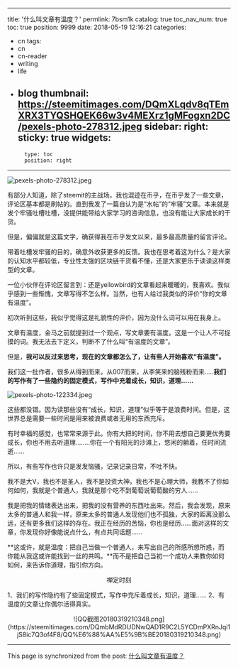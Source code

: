
---
title: '什么叫文章有温度？'
permlink: 7bsm1k
catalog: true
toc_nav_num: true
toc: true
position: 9999
date: 2018-05-19 12:16:21
categories:
- cn
tags:
- cn
- cn-reader
- writing
- life
- blog
thumbnail: https://steemitimages.com/DQmXLqdv8qTEmXRX3TYQSHQEK66w3v4MEXrz1gMFogxn2DC/pexels-photo-278312.jpeg
sidebar:
    right:
        sticky: true
widgets:
    -
        type: toc
        position: right
---


![pexels-photo-278312.jpeg](https://steemitimages.com/DQmXLqdv8qTEmXRX3TYQSHQEK66w3v4MEXrz1gMFogxn2DC/pexels-photo-278312.jpeg)

有部分人知道，除了steemit的主战场，我也混迹在币乎，在币乎发了一些文章，评论区基本都是刷帖的。直到我发了一篇自认为是“水帖”的“牢骚”文章。本来就是发个牢骚吐槽吐槽，没提供能带给大家学习的咨询信息，也没有能让大家成长的干货。

但是，偏偏就是这篇文字，确获得我在币乎发文以来，最多最高质量的留言评论。


带着吐槽发牢骚的目的，确意外收获更多的反馈。我也在思考着这为什么？是大家的认知水平都较低，专业性太强的区块链干货看不懂，还是大家更乐于读读这样类型的文章。

一位小伙伴在评论区留言到：还是yellowbird的文章看起来暖暖的，我喜欢。我似乎感到一些惭愧，文章写得不怎么样。当然，也有人给过我类似的评价“你的文章有温度”。  


初次听到这些，我似乎觉得这是礼貌性的评价，因为没什么词可以用在我身上。

文章有温度，金马之前就提到过一个观点，写文章要有温度。这是一个让人不可捉摸的词。我无法去下定义，判断不了什么叫“有温度的文章”。

但是，**我可以反过来思考，现在的文章都怎么了，让有些人开始喜欢“有温度”。**

我们这一批作者，很多从得到而来，从007而来，从李笑来的脑残粉而来.....**我们的写作有了一些隐约的固定模式，写作中充着成长，知识，道理......**

![pexels-photo-122334.jpeg](https://steemitimages.com/DQmc9V2LCsSiQM8mqUQ7ZJooJJpoN1VRAR9Ap7qfstD11HS/pexels-photo-122334.jpeg)

这些都没错。因为读那些没有“成长，知识，道理”似乎等于是浪费时间。但是，这世界总是需要一些时间是用来被浪费或者无用的东西充斥。

有时幸福的感觉，也常常来源于此。你有大把的时间，你不用去想自己要更优秀要成长，你也不用去听道理........你在一个有阳光的沙滩上，悠闲的躺着，任时间流逝......

所以，有些写作也许只是发发恼骚，记录记录日常，不吐不快。

我不是大V，我也不是圣人，我不是投资大神，我也不是心理大师，我教不了你如何如何，我就是个普通人，我就是那个吃不到葡萄说葡萄酸的穷人......

我是把我的情绪表达出来，把我的没有营养的东西吐出来。然后，我会发现，原来太多的普通人和我一样，原来太多的普通人发现他们也不孤独，大家的距离没那么远，还有更多我们这样的存在。我正在经历的苦恼，你也是经历......面对这样的文章，你发现你好像能说点什么，有点共同话题......

**这或许，就是温度：把自己当做一个普通人，来写出自己的所感所想所惑，而你能从我这或许能找到一丝的共鸣。**而不是把自己当初一个成功人来教你如何如何，来告诉你道理，指引你方向。

<center>禅定时刻</center>

1、我们的写作隐约有了些固定模式，写作中充斥着成长，知识，道理......
2、有温度的文章让你偶尔活得真实。

<center>![QQ截图20180319210348.png](https://steemitimages.com/DQmbMdRDUDNwQAD1R9C2L5YCDmPXRnJqi1jS8ic7Q3of4F8/QQ%E6%88%AA%E5%9B%BE20180319210348.png)</center>

- - -

This page is synchronized from the post: [什么叫文章有温度？](https://steemit.com/@yellowbird/7bsm1k)

